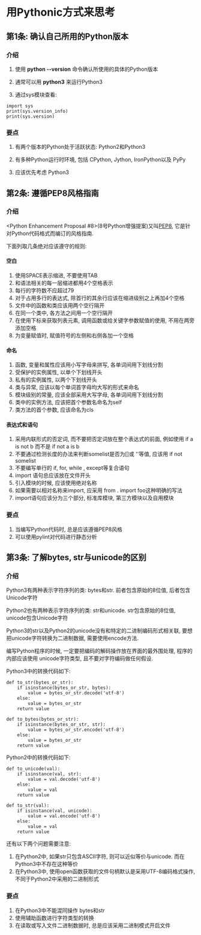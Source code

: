 # 用Pythonic方式来思考 #

## 第1条: 确认自己所用的Python版本 ##

### 介绍 ###

1. 使用 **python --version** 命令确认所使用的具体的Python版本

2. 通常可以用 **python3** 来运行Python3

3. 通过sys模块查看:

```
import sys
print(sys.version_info)
print(sys.version)
```

### 要点 ###

1. 有两个版本的Python处于活跃状态: Python2和Python3

2. 有多种Python运行时环境, 包括 CPython, Jython, IronPython以及 PyPy

3. 应该优先考虑 Python3

## 第2条: 遵循PEP8风格指南 ##

### 介绍 ###

<Python Enhancement Proposal #8>(8号Python增强提案)又叫[PEP8](http://www.python.org/dev/peps/pep-0008), 它是针对Python代码格式而编订的风格指南.

下面列取几条绝对应该遵守的规则:

#### 空白 ####

1. 使用SPACE表示缩进, 不要使用TAB
2. 和语法相关的每一层缩进都用4个空格表示
3. 每行的字符数不应超过79
4. 对于占用多行的表达式, 除首行的其余行应该在缩进级别之上再加4个空格
5. 文件中的函数和类应该用两个空行隔开
6. 在同一个类中, 各方法之间用一个空行隔开
7. 在使用下标来获取列表元素, 调用函数或给关键字参数赋值的使用, 不用在两旁添加空格
8. 为变量赋值时, 赋值符号的左侧和右侧各加一个空格

#### 命名 ####

1. 函数, 变量和属性应该用小写字母来拼写, 各单词间用下划线分割
2. 受保护的实例属性, 以单个下划线开头
3. 私有的实例属性, 以两个下划线开头
4. 类与异常, 应该以每个单词首字母均大写的形式来命名
5. 模块级别的常量, 应该全部采用大写字母, 各单词间用下划线分割
6. 类中的实例方法, 应该把首个参数名命名为self
7. 类方法的首个参数, 应该命名为cls

#### 表达式和语句 ####

1. 采用内联形式的否定词, 而不要把否定词放在整个表达式的前面, 例如使用 if a is not b 而不是 if not a is b
2. 不要通过检测长度的办法来判断somelist是否为[]或 ''等值, 应该用 if not somelist
3. 不要编写单行的 if, for, while , except等复合语句
4. import 语句总应该放在文件开头
5. 引入模块的时候, 应该使用绝对名称
6. 如果需要以相对名称来import, 应采用 from . import foo这种明确的写法
7. import语句应该分为三个部分, 标准库模块, 第三方模块以及自用模块

### 要点 ###

1. 当编写Python代码时, 总是应该遵循PEP8风格
2. 可以使用pylint对代码进行静态分析

## 第3条: 了解bytes, str与unicode的区别 ##

### 介绍 ###

Python3有两种表示字符序列的类: bytes和str. 前者包含原始的8位值, 后者包含Unicode字符

Python2也有两种表示字符序列的类: str和unicode. str包含原始的8位值, unicode包含Unicode字符

Python3的str以及Python2的unicode没有和特定的二进制编码形式相关联, 要想把unicode字符转换为二进制数据, 需要使用encode方法.

编写Python程序的时候, 一定要把编码的解码操作放在界面的最外围处理, 程序的内部应该使用 unicode字符类型, 且不要对字符编码做任何假设.

Python3中的转换代码如下:

```
def to_str(bytes_or_str):
    if isinstance(bytes_or_str, bytes):
        value = bytes_or_str.decode('utf-8')
    else:
        value = bytes_or_str
    return value
    
def to_bytes(bytes_or_str):
    if isinstance(bytes_or_str, str):
        value = bytes_or_str.encode('utf-8')
    else:
        value = bytes_or_str
    return value
```

Python2中的转换代码如下:

```
def to_unicode(val):
    if isinstance(val, str):
        value = val.decode('utf-8')
    else:
        value = val
    return value
    
def to_str(val):
    if isinstance(val, unicode):
        value = val.encode('utf-8')
    else:
        value = val
    return value
```

还有以下两个问题需要注意:

1. 在Python2中, 如果str只包含ASCII字符, 则可以近似等价与unicode. 而在Python3中不存在这种等价
2. 在Python3中, 使用open函数获取的文件句柄默认是采用UTF-8编码格式操作, 不同于Python2中采用的二进制形式

### 要点 ###

1. 在Python3中不能混同操作 bytes和str
2. 使用辅助函数进行字符类型的转换
3. 在读取或写入文件二进制数据时, 总是应该采用二进制模式开启文件
